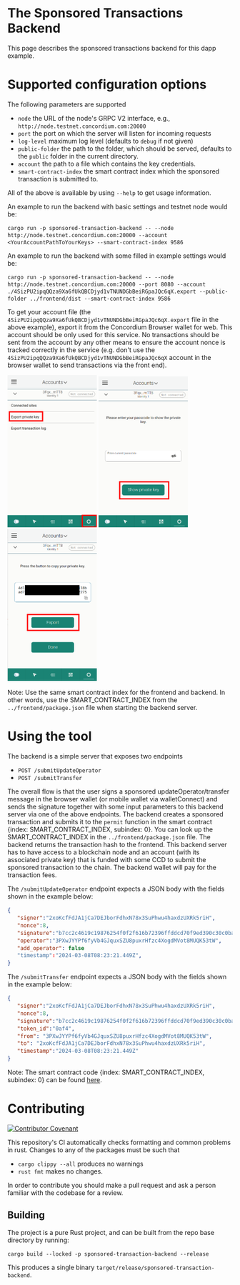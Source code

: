 # The Sponsored Transactions Backend

This page describes the sponsored transactions backend for this dapp example.

# Supported configuration options

The following parameters are supported
- `node` the URL of the node's GRPC V2 interface, e.g., `http://node.testnet.concordium.com:20000`
- `port` the port on which the server will listen for incoming requests
- `log-level` maximum log level (defaults to `debug` if not given)
- `public-folder` the path to the folder, which should be served, defaults to the `public` folder in the current directory.
- `account` the path to a file which contains the key credentials.
- `smart-contract-index` the smart contract index which the sponsored transaction is submitted to.

All of the above is available by using `--help` to get usage information.

An example to run the backend with basic settings and testnet node would be:
```shell
cargo run -p sponsored-transaction-backend -- --node http://node.testnet.concordium.com:20000 --account <YourAccountPathToYourKeys> --smart-contract-index 9586  
```

An example to run the backend with some filled in example settings would be:

```shell
cargo run -p sponsored-transaction-backend -- --node http://node.testnet.concordium.com:20000 --port 8080 --account ./4SizPU2ipqQQza9Xa6fUkQBCDjyd1vTNUNDGbBeiRGpaJQc6qX.export --public-folder ../frontend/dist --smart-contract-index 9586
```

To get your account file (the `4SizPU2ipqQQza9Xa6fUkQBCDjyd1vTNUNDGbBeiRGpaJQc6qX.export` file in the above example), export it from the Concordium Browser wallet for web.
This account should be only used for this service. No transactions should be sent from the account by any other means to ensure the account nonce is tracked
correctly in the service (e.g. don't use the `4SizPU2ipqQQza9Xa6fUkQBCDjyd1vTNUNDGbBeiRGpaJQc6qX` account in the browser wallet to send transactions via the front end).

<img src="./pic/pic1.png"  width="200" />
<img src="./pic/pic2.png"  width="200" />
<img src="./pic/pic3.png"  width="200" />

Note: Use the same smart contract index for the frontend and backend. In other words, use the SMART_CONTRACT_INDEX from the `../frontend/package.json` file when starting the backend server.

# Using the tool

The backend is a simple server that exposes two endpoints
 - `POST /submitUpdateOperator`
 - `POST /submitTransfer`

The overall flow is that the user signs a sponsored updateOperator/transfer message in the browser wallet (or mobile wallet via walletConnect) and sends the signature together with some input parameters to this backend server via one of the above endpoints. The backend creates a sponsored transaction and submits it to the `permit` function in the smart contract {index: SMART_CONTRACT_INDEX, subindex: 0}. You can look up the SMART_CONTRACT_INDEX in the `../frontend/package.json` file. The backend returns the transaction hash to the frontend. This backend server has to have access to a blockchain node and an account (with its associated private key) that is funded with some CCD to submit the sponsored transaction to the chain. The backend wallet will pay for the transaction fees.

The `/submitUpdateOperator` endpoint expects a JSON body with the fields shown in the example below:

``` json
{
   "signer":"2xoKcfFdJA1jCa7DEJborFdhxN78x3SuPhwu4haxdzUXRk5riH",
   "nonce":8,
   "signature":"b7cc2c4619c19876254f0f2f616b72396ffddcd70f9ed390c30c0ba76767cde31200152c1215c0c377de03e78efe467e017f59b542fec131a8cc53f94e28c70d",
   "operator":"3PXwJYYPf6fyVb4GJquxSZU8puxrHfzc4XogdMVot8MUQK53tW",
   "add_operator": false
   "timestamp":"2024-03-08T08:23:21.449Z",
}
```

The `/submitTransfer` endpoint expects a JSON body with the fields shown in the example below:


``` json
{
   "signer":"2xoKcfFdJA1jCa7DEJborFdhxN78x3SuPhwu4haxdzUXRk5riH",
   "nonce":8,
   "signature":"b7cc2c4619c19876254f0f2f616b72396ffddcd70f9ed390c30c0ba76767cde31200152c1215c0c377de03e78efe467e017f59b542fec131a8cc53f94e28c70d",
   "token_id":"0af4",
   "from": "3PXwJYYPf6fyVb4GJquxSZU8puxrHfzc4XogdMVot8MUQK53tW",
   "to": "2xoKcfFdJA1jCa7DEJborFdhxN78x3SuPhwu4haxdzUXRk5riH",
   "timestamp":"2024-03-08T08:23:21.449Z"
}
```

Note:
The smart contract code {index: SMART_CONTRACT_INDEX, subindex: 0} can be found [here](https://github.com/Concordium/concordium-rust-smart-contracts/tree/main/examples/cis3-nft-sponsored-txs).

# Contributing

[![Contributor Covenant](https://img.shields.io/badge/Contributor%20Covenant-2.0-4baaaa.svg)](https://github.com/Concordium/.github/blob/main/.github/CODE_OF_CONDUCT.md)

This repository's CI automatically checks formatting and common problems in rust.
Changes to any of the packages must be such that
- `cargo clippy --all` produces no warnings
- `rust fmt` makes no changes.

In order to contribute you should make a pull request and ask a person familiar with the codebase for a review.

## Building

The project is a pure Rust project, and can be built from the repo base directory by running:

```shell
cargo build --locked -p sponsored-transaction-backend --release
```

This produces a single binary `target/release/sponsored-transaction-backend`.

